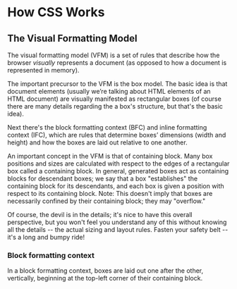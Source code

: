# How CSS Works

## The Visual Formatting Model
The visual formatting model (VFM) is a set of rules that describe how the browser *visually* represents a document (as opposed to how a document is represented in memory).

The important precursor to the VFM is the box model. The basic idea is that document elements (usually we&rsquo;re talking about HTML elements  of an HTML document) are visually manifested as rectangular boxes (of course there are many details regarding the a box's structure, but that's the basic idea).

Next there's the block formatting context (BFC) and inline formatting context (IFC), which are rules that determine boxes&rsquo; dimensions (width and height) and how the boxes are laid out relative to one another.

An important concept in the VFM is that of containing block. Many box positions and sizes are calculated with respect to the edges of a rectangular box called a containing block. In general, generated boxes act as containing blocks for descendant boxes; we say that a box "establishes" the containing block for its descendants, and each box is given a position with respect to its containing block. Note: This doesn't imply that boxes are necessarily confined by their containing block; they may "overflow."

Of course, the devil is in the details; it's nice to have this overall perspective, but you won't feel you understand any of this without knowing all the details -- the actual sizing and layout rules. Fasten your safety belt -- it's a long and bumpy ride!

### Block formatting context
In a block formatting context, boxes are laid out one after the other, vertically, beginning at the top-left corner of their containing block.
